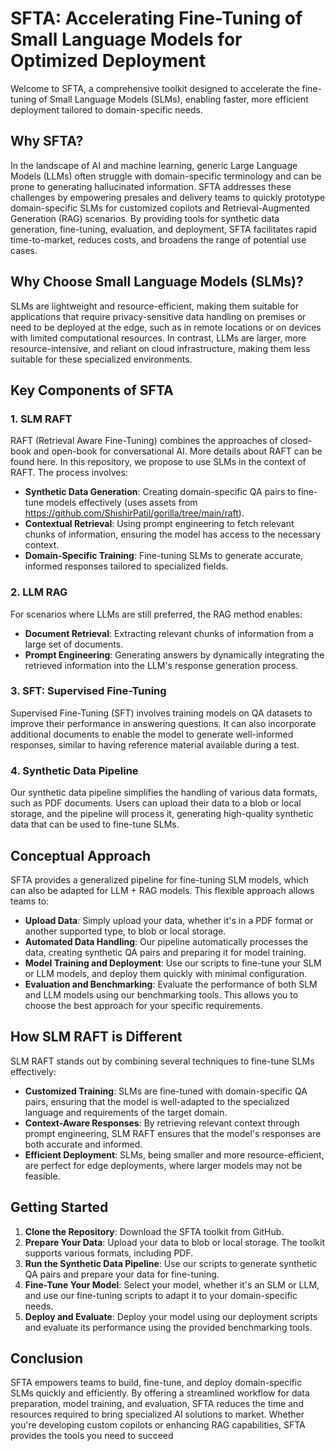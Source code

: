 # SFTA: Accelerating Fine-Tuning of Small Language Models for Optimized Deployment

Welcome to SFTA, a comprehensive toolkit designed to accelerate the fine-tuning of Small Language Models (SLMs), enabling faster, more efficient deployment tailored to domain-specific needs.

## Why SFTA?

In the landscape of AI and machine learning, generic Large Language Models (LLMs) often struggle with domain-specific terminology and can be prone to generating hallucinated information. SFTA addresses these challenges by empowering presales and delivery teams to quickly prototype domain-specific SLMs for customized copilots and Retrieval-Augmented Generation (RAG) scenarios. By providing tools for synthetic data generation, fine-tuning, evaluation, and deployment, SFTA facilitates rapid time-to-market, reduces costs, and broadens the range of potential use cases.

## Why Choose Small Language Models (SLMs)?

SLMs are lightweight and resource-efficient, making them suitable for applications that require privacy-sensitive data handling on premises or need to be deployed at the edge, such as in remote locations or on devices with limited computational resources. In contrast, LLMs are larger, more resource-intensive, and reliant on cloud infrastructure, making them less suitable for these specialized environments.

## Key Components of SFTA

### 1. SLM RAFT
RAFT (Retrieval Aware Fine-Tuning) combines the approaches of closed-book and open-book for conversational AI. More details about RAFT can be found here.
In this repository, we propose to use SLMs in the context of RAFT. The process involves:

- **Synthetic Data Generation**: Creating domain-specific QA pairs to fine-tune models effectively (uses assets from https://github.com/ShishirPatil/gorilla/tree/main/raft).
- **Contextual Retrieval**: Using prompt engineering to fetch relevant chunks of information, ensuring the model has access to the necessary context.
- **Domain-Specific Training**: Fine-tuning SLMs to generate accurate, informed responses tailored to specialized fields.

### 2. LLM RAG
For scenarios where LLMs are still preferred, the RAG method enables:

- **Document Retrieval**: Extracting relevant chunks of information from a large set of documents.
- **Prompt Engineering**: Generating answers by dynamically integrating the retrieved information into the LLM's response generation process.

### 3. SFT: Supervised Fine-Tuning
Supervised Fine-Tuning (SFT) involves training models on QA datasets to improve their performance in answering questions. It can also incorporate additional documents to enable the model to generate well-informed responses, similar to having reference material available during a test.

### 4. Synthetic Data Pipeline
Our synthetic data pipeline simplifies the handling of various data formats, such as PDF documents. Users can upload their data to a blob or local storage, and the pipeline will process it, generating high-quality synthetic data that can be used to fine-tune SLMs.

## Conceptual Approach

SFTA provides a generalized pipeline for fine-tuning SLM models, which can also be adapted for LLM + RAG models. This flexible approach allows teams to:

- **Upload Data**: Simply upload your data, whether it's in a PDF format or another supported type, to blob or local storage.
- **Automated Data Handling**: Our pipeline automatically processes the data, creating synthetic QA pairs and preparing it for model training.
- **Model Training and Deployment**: Use our scripts to fine-tune your SLM or LLM models, and deploy them quickly with minimal configuration.
- **Evaluation and Benchmarking**: Evaluate the performance of both SLM and LLM models using our benchmarking tools. This allows you to choose the best approach for your specific requirements.

## How SLM RAFT is Different

SLM RAFT stands out by combining several techniques to fine-tune SLMs effectively:

- **Customized Training**: SLMs are fine-tuned with domain-specific QA pairs, ensuring that the model is well-adapted to the specialized language and requirements of the target domain.
- **Context-Aware Responses**: By retrieving relevant context through prompt engineering, SLM RAFT ensures that the model's responses are both accurate and informed.
- **Efficient Deployment**: SLMs, being smaller and more resource-efficient, are perfect for edge deployments, where larger models may not be feasible.

## Getting Started

1. **Clone the Repository**: Download the SFTA toolkit from GitHub.
2. **Prepare Your Data**: Upload your data to blob or local storage. The toolkit supports various formats, including PDF.
3. **Run the Synthetic Data Pipeline**: Use our scripts to generate synthetic QA pairs and prepare your data for fine-tuning.
4. **Fine-Tune Your Model**: Select your model, whether it's an SLM or LLM, and use our fine-tuning scripts to adapt it to your domain-specific needs.
5. **Deploy and Evaluate**: Deploy your model using our deployment scripts and evaluate its performance using the provided benchmarking tools.

## Conclusion

SFTA empowers teams to build, fine-tune, and deploy domain-specific SLMs quickly and efficiently. By offering a streamlined workflow for data preparation, model training, and evaluation, SFTA reduces the time and resources required to bring specialized AI solutions to market. Whether you're developing custom copilots or enhancing RAG capabilities, SFTA provides the tools you need to succeed
